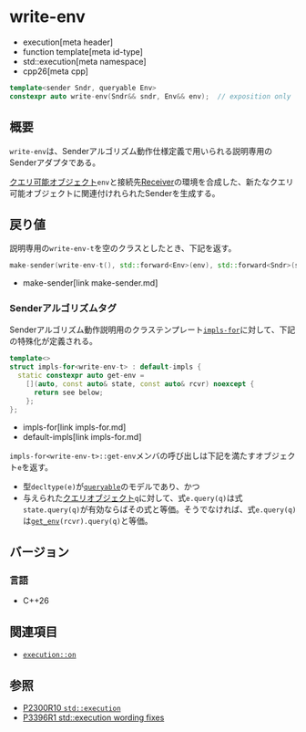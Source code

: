 # write-env
* execution[meta header]
* function template[meta id-type]
* std::execution[meta namespace]
* cpp26[meta cpp]

```cpp
template<sender Sndr, queryable Env>
constexpr auto write-env(Sndr&& sndr, Env&& env);  // exposition only
```

## 概要
`write-env`は、Senderアルゴリズム動作仕様定義で用いられる説明専用のSenderアダプタである。

[クエリ可能オブジェクト](../queryable.md)`env`と接続先[Receiver](receiver.md)の環境を合成した、新たなクエリ可能オブジェクトに関連付けれられたSenderを生成する。


## 戻り値
説明専用の`write-env-t`を空のクラスとしたとき、下記を返す。

```cpp
make-sender(write-env-t(), std::forward<Env>(env), std::forward<Sndr>(sndr))
```
* make-sender[link make-sender.md]


### Senderアルゴリズムタグ
Senderアルゴリズム動作説明用のクラステンプレート[`impls-for`](impls-for.md)に対して、下記の特殊化が定義される。

```cpp
template<>
struct impls-for<write-env-t> : default-impls {
  static constexpr auto get-env =
    [](auto, const auto& state, const auto& rcvr) noexcept {
      return see below;
    };
};
```
* impls-for[link impls-for.md]
* default-impls[link impls-for.md]

`impls-for<write-env-t>::get-env`メンバの呼び出しは下記を満たすオブジェクト`e`を返す。

- 型`decltype(e)`が[`queryable`](../queryable.md)のモデルであり、かつ
- 与えられた[クエリオブジェクト](../queryable.md)`q`に対して、式`e.query(q)`は式`state.query(q)`が有効ならばその式と等価。そうでなければ、式`e.query(q)`は[`get_env`](get_env.md)`(rcvr).query(q)`と等価。


## バージョン
### 言語
- C++26


## 関連項目
- [`execution::on`](on.md)


## 参照
- [P2300R10 `std::execution`](https://www.open-std.org/jtc1/sc22/wg21/docs/papers/2024/p2300r10.html)
- [P3396R1 std::execution wording fixes](https://www.open-std.org/jtc1/sc22/wg21/docs/papers/2024/p3396r1.html)
